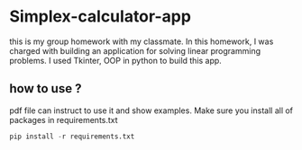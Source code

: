 # Simplex-calculator-app
this is my group homework with my classmate. In this homework, I was charged with building an application for solving linear programming problems. I used Tkinter, OOP in python to build this app.
## how to use ?
pdf file can instruct to use it and show examples.
Make sure you install all of packages in requirements.txt
```python
pip install -r requirements.txt
```

